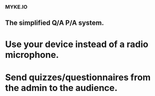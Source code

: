 ### MYKE.IO
## The simplified Q/A P/A system.

# Use your device instead of a radio microphone. 
# Send quizzes/questionnaires from the admin to the audience.
